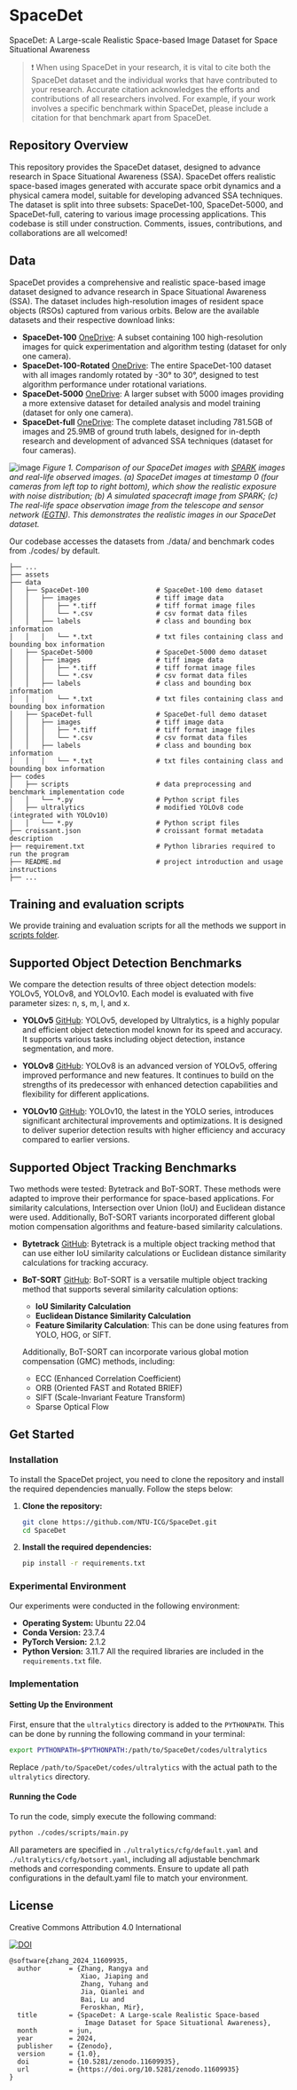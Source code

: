# SpaceDet
SpaceDet: A Large-scale Realistic Space-based Image Dataset for Space Situational Awareness

> ❗ When using SpaceDet in your research, it is vital to cite both the SpaceDet dataset and the individual works that have contributed to your research. Accurate citation acknowledges the efforts and contributions of all researchers involved. For example, if your work involves a specific benchmark within SpaceDet, please include a citation for that benchmark apart from SpaceDet.

## Repository Overview

This repository provides the SpaceDet dataset, designed to advance research in Space Situational Awareness (SSA). SpaceDet offers realistic space-based images generated with accurate space orbit dynamics and a physical camera model, suitable for developing advanced SSA techniques. The dataset is split into three subsets: SpaceDet-100, SpaceDet-5000, and SpaceDet-full, catering to various image processing applications. This codebase is still under construction. Comments, issues, contributions, and collaborations are all welcomed!

## Data

SpaceDet provides a comprehensive and realistic space-based image dataset designed to advance research in Space Situational Awareness (SSA). The dataset includes high-resolution images of resident space objects (RSOs) captured from various orbits. Below are the available datasets and their respective download links:

- **SpaceDet-100** [OneDrive](https://entuedu-my.sharepoint.com/:u:/g/personal/rangya001_e_ntu_edu_sg/EWXHgI9V-89Onv97312R3PoBn-r7jgHax65LE-qKJDy6ww?e=451O7F): A subset containing 100 high-resolution images for quick experimentation and algorithm testing (dataset for only one camera).
- **SpaceDet-100-Rotated** [OneDrive](https://entuedu-my.sharepoint.com/:u:/g/personal/rangya001_e_ntu_edu_sg/EdrOjQ_QWPFGpTm4oyDN934BCcnGHTOmb1d1YMNgjT8b5g?e=JAU2vC): The entire SpaceDet-100 dataset with all images randomly rotated by -30° to 30°, designed to test algorithm performance under rotational variations.
- **SpaceDet-5000** [OneDrive](https://entuedu-my.sharepoint.com/:u:/g/personal/rangya001_e_ntu_edu_sg/EQJrthT6MFlOosS1Zewd_oUBF_RgBDQLN17XPfTZXj_2ag?e=l8Ca8h): A larger subset with 5000 images providing a more extensive dataset for detailed analysis and model training (dataset for only one camera).
- **SpaceDet-full** [OneDrive](https://entuedu-my.sharepoint.com/:f:/g/personal/rangya001_e_ntu_edu_sg/EjNYLI8YhM5OpLJ8uvENIn8BNsVE1qhxFtBu5vswWEO2Qg?e=49GSEj): The complete dataset including 781.5GB of images and 25.9MB of ground truth labels, designed for in-depth research and development of advanced SSA techniques (dataset for four cameras).

![image](https://github.com/NTU-ICG/SpaceDet/assets/19664995/3cfd91f1-f8cb-4ec8-9578-13d3638bee8a)
_Figure 1. Comparison of our SpaceDet images with [SPARK](https://cvi2.uni.lu/spark-2022-dataset/) images and real-life observed images. (a) SpaceDet images at timestamp 0 (four cameras from left top to right bottom), which show the realistic exposure with noise distribution; (b) A simulated spacecraft image from SPARK; (c) The real-life space observation image from the telescope and sensor network ([EGTN](https://exoanalytic.com/space-domain-awareness)). This demonstrates the realistic images in our SpaceDet dataset._


Our codebase accesses the datasets from ./data/ and benchmark codes from ./codes/ by default.

```plaintext
├── ...
├── assets                           
├── data
│   ├── SpaceDet-100                 # SpaceDet-100 demo dataset
│   │   ├── images                   # tiff image data
│   │   │   ├── *.tiff               # tiff format image files
│   │   │   └── *.csv                # csv format data files
│   │   ├── labels                   # class and bounding box information
│   │   │   └── *.txt                # txt files containing class and bounding box information
│   ├── SpaceDet-5000                # SpaceDet-5000 demo dataset
│   │   ├── images                   # tiff image data
│   │   │   ├── *.tiff               # tiff format image files
│   │   │   └── *.csv                # csv format data files
│   │   ├── labels                   # class and bounding box information
│   │   │   └── *.txt                # txt files containing class and bounding box information
│   ├── SpaceDet-full                # SpaceDet-full demo dataset
│   │   ├── images                   # tiff image data
│   │   │   ├── *.tiff               # tiff format image files
│   │   │   └── *.csv                # csv format data files
│   │   ├── labels                   # class and bounding box information
│   │   │   └── *.txt                # txt files containing class and bounding box information
├── codes
│   ├── scripts                      # data preprocessing and benchmark implementation code
│   │   └── *.py                     # Python script files
│   ├── ultralytics                  # modified YOLOv8 code (integrated with YOLOv10)
│   │   └── *.py                     # Python script files
├── croissant.json                   # croissant format metadata description
├── requirement.txt                  # Python libraries required to run the program
├── README.md                        # project introduction and usage instructions
├── ...

```

## Training and evaluation scripts

We provide training and evaluation scripts for all the methods we support in [scripts folder](./codes/scripts).

## Supported Object Detection Benchmarks

We compare the detection results of three object detection models: YOLOv5, YOLOv8, and YOLOv10. Each model is evaluated with five parameter sizes: n, s, m, l, and x.

- **YOLOv5** [GitHub](https://github.com/ultralytics/yolov5): YOLOv5, developed by Ultralytics, is a highly popular and efficient object detection model known for its speed and accuracy. It supports various tasks including object detection, instance segmentation, and more.

- **YOLOv8** [GitHub](https://github.com/ultralytics/ultralytics): YOLOv8 is an advanced version of YOLOv5, offering improved performance and new features. It continues to build on the strengths of its predecessor with enhanced detection capabilities and flexibility for different applications.

- **YOLOv10** [GitHub](https://github.com/THU-MIG/yolov10): YOLOv10, the latest in the YOLO series, introduces significant architectural improvements and optimizations. It is designed to deliver superior detection results with higher efficiency and accuracy compared to earlier versions.

## Supported Object Tracking Benchmarks
Two methods were tested: Bytetrack and BoT-SORT. These methods were adapted to improve their performance for space-based applications. For similarity calculations, Intersection over Union (IoU) and Euclidean distance were used. Additionally, BoT-SORT variants incorporated different global motion compensation algorithms and feature-based similarity calculations.

- **Bytetrack** [GitHub](https://github.com/ifzhang/ByteTrack): Bytetrack is a multiple object tracking method that can use either IoU similarity calculations or Euclidean distance similarity calculations for tracking accuracy.

- **BoT-SORT** [GitHub](https://github.com/NirAharon/BoT-SORT): BoT-SORT is a versatile multiple object tracking method that supports several similarity calculation options:
  - **IoU Similarity Calculation**
  - **Euclidean Distance Similarity Calculation**
  - **Feature Similarity Calculation**: This can be done using features from YOLO, HOG, or SIFT.

  Additionally, BoT-SORT can incorporate various global motion compensation (GMC) methods, including:
  - ECC (Enhanced Correlation Coefficient)
  - ORB (Oriented FAST and Rotated BRIEF)
  - SIFT (Scale-Invariant Feature Transform)
  - Sparse Optical Flow
 
## Get Started

### Installation

To install the SpaceDet project, you need to clone the repository and install the required dependencies manually. Follow the steps below:

1. **Clone the repository:**
    ```bash
    git clone https://github.com/NTU-ICG/SpaceDet.git
    cd SpaceDet
    ```
2. **Install the required dependencies:**
    ```bash
    pip install -r requirements.txt
    ```
    
### Experimental Environment
Our experiments were conducted in the following environment:
- **Operating System:** Ubuntu 22.04
- **Conda Version:** 23.7.4
- **PyTorch Version:** 2.1.2
- **Python Version:** 3.11.7
All the required libraries are included in the `requirements.txt` file.

### Implementation
#### Setting Up the Environment
First, ensure that the `ultralytics` directory is added to the `PYTHONPATH`. This can be done by running the following command in your terminal:
```bash
export PYTHONPATH=$PYTHONPATH:/path/to/SpaceDet/codes/ultralytics
```
Replace `/path/to/SpaceDet/codes/ultralytics` with the actual path to the `ultralytics` directory.

#### Running the Code
To run the code, simply execute the following command:
```bash
python ./codes/scripts/main.py
```
All parameters are specified in `./ultralytics/cfg/default.yaml` and `./ultralytics/cfg/botsort.yaml`, including all adjustable benchmark methods and corresponding comments.
Ensure to update all path configurations in the default.yaml file to match your environment.

## License
Creative Commons Attribution 4.0 International

[![DOI](https://zenodo.org/badge/DOI/10.5281/zenodo.11609935.svg)](https://doi.org/10.5281/zenodo.11609935)

```
@software{zhang_2024_11609935,
  author       = {Zhang, Rangya and
                  Xiao, Jiaping and
                  Zhang, Yuhang and
                  Jia, Qianlei and
                  Bai, Lu and
                  Feroskhan, Mir},
  title        = {SpaceDet: A Large-scale Realistic Space-based 
                   Image Dataset for Space Situational Awareness},
  month        = jun,
  year         = 2024,
  publisher    = {Zenodo},
  version      = {1.0},
  doi          = {10.5281/zenodo.11609935},
  url          = {https://doi.org/10.5281/zenodo.11609935}
}
```






